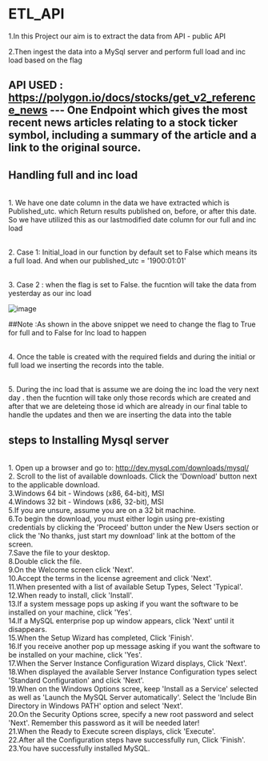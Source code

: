 # ETL_API

1.In this Project our aim is to extract the data from API - public API

2.Then ingest the data into a MySql server and perform full load and inc load based on the flag 


## API USED : https://polygon.io/docs/stocks/get_v2_reference_news  --- One Endpoint which gives the most recent news articles relating to a stock ticker symbol, including a summary of the article and a link to the original source.

## Handling full and inc load 

<br> 1. We have one date column in the data we have extracted which is Published_utc. which Return results published on, before, or after this date. So we have utilized this as our lastmodified date column for our full and inc load 

<br> 2. Case 1:  Initial_load in our function by default set to False which means its a full load. And when our published_utc = '1900:01:01' 

<br> 3. Case 2 : when the flag is set to False. the fucntion will take the data from yesterday as our inc load 

![image](https://user-images.githubusercontent.com/19462859/183293767-15a77b90-0644-43d1-8893-a56becad3b7c.png)

##Note :As shown in the above snippet we need to change the flag to True for full and to False for Inc load to happen 


<br> 4. Once the table is created with the required fields and during the initial or full load we inserting the records into the table.

<br> 5. During the inc load that is assume we are doing the inc load the very next day . then the fucntion will take only those records which are created and after that we are deleteing those id which are already in our final table to handle the updates and then we are inserting the data into the table 




## steps to Installing Mysql server 

<br>1. Open up a browser and go to: http://dev.mysql.com/downloads/mysql/
<br>2. Scroll to the list of available downloads. Click the 'Download' button next to the applicable download.
<br>3.Windows 64 bit - Windows (x86, 64-bit), MSI
<br>4.Windows 32 bit - Windows (x86, 32-bit), MSI
<br>5.If you are unsure, assume you are on a 32 bit machine.
<br>6.To begin the download, you must either login using pre-existing credentials by clicking the 'Proceed' button under the New Users section or click the 'No thanks, just start my download' link at the bottom of the screen.
<br>7.Save the file to your desktop.
<br>8.Double click the file.
<br>9.On the Welcome screen click 'Next'.
<br>10.Accept the terms in the license agreement and click 'Next'.
<br>11.When presented with a list of available Setup Types, Select 'Typical'.
<br>12.When ready to install, click 'Install'.
<br>13.If a system message pops up asking if you want the software to be installed on your machine, click 'Yes'.
<br>14.If a MySQL enterprise pop up window appears, click 'Next' until it disappears.
<br>15.When the Setup Wizard has completed, Click 'Finish'.
<br>16.If you receive another pop up message asking if you want the software to be installed on your machine, click 'Yes'.
<br>17.When the Server Instance Configuration Wizard displays, Click 'Next'.
<br>18.When displayed the available Server Instance Configuration types select 'Standard Configuration' and click 'Next'.
<br>19.When on the Windows Options scree, keep 'Install as a Service' selected as well as 'Launch the MySQL Server automatically'. Select the 'Include Bin Directory in Windows PATH' option and select 'Next'.
<br>20.On the Security Options scree, specify a new root password and select 'Next'. Remember this password as it will be needed later!
<br>21.When the Ready to Execute screen displays, click 'Execute'.
<br>22.After all the Configuration steps have successfully run, Click 'Finish'.
<br>23.You have successfully installed MySQL.

